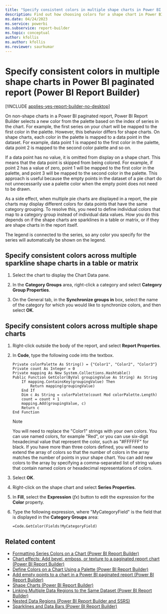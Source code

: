 ```yaml
---
title: "Specify consistent colors in multiple shape charts in Power BI paginated report | Microsoft Docs"
description: Find out how choosing colors for a shape chart in Power BI paginated report results in mapping each color in the palette to a data point in the dataset.
ms.date: 04/24/2023
ms.service: powerbi
ms.subservice: report-builder
ms.topic: conceptual
author: kfollis
ms.author: kfollis
ms.reviewer: saurkumar
---
```

# Specify consistent colors in multiple shape charts in Power BI paginated report (Power BI Report Builder)

[!INCLUDE [applies-yes-report-builder-no-desktop](../../../includes/applies-yes-report-builder-no-desktop.md)]

  On non-shape charts in a Power BI paginated report, Power BI Report Builder selects a new color from the palette based on the index of series in the chart. For example, the first series on your chart will be mapped to the first color in the palette. However, this behavior differs for shape charts. On shape charts, each color in the palette is mapped to a data point in the dataset. For example, data point 1 is mapped to the first color in the palette, data point 2 is mapped to the second color palette and so on.  
  
 If a data point has no value, it is omitted from display on a shape chart. This means that the data point is skipped from being colored. For example, if point 2 has a value of zero, point 1 will be mapped to the first color in the palette, and point 3 will be mapped to the second color in the palette. This approach is useful because the empty points in the dataset of a pie chart do not unnecessarily use a palette color when the empty point does not need to be drawn.  
  
 As a side effect, when multiple pie charts are displayed in a report, the pie charts may display different colors for data points that have the same category grouping. To resolve this, you need to define individual colors that map to a category group instead of individual data values. How you do this depends on if the shape charts are sparklines in a table or matrix, or if they are shape charts in the report itself.  
  
 The legend is connected to the series, so any color you specify for the series will automatically be shown on the legend.  
  
  
  
## Specify consistent colors across multiple sparkline shape charts in a table or matrix  
  
1.  Select the chart to display the Chart Data pane.  
  
2.  In the **Category Groups** area, right-click a category and select **Category Group Properties**.  
  
3.  On the General tab, in the **Synchronize groups in** box, select the name of the category for which you would like to synchronize colors, and then select **OK**.  
  
## Specify consistent colors across multiple shape charts  
  
1.  Right-click outside the body of the report, and select **Report Properties**.  
  
2.  In **Code**, type the following code into the textbox.  
  
    ```  
    Private colorPalette As String() = {"Color1", "Color2", "Color3"}  
    Private count As Integer = 0  
    Private mapping As New System.Collections.Hashtable()  
    Public Function GetColor(ByVal groupingValue As String) As String  
        If mapping.ContainsKey(groupingValue) Then  
            Return mapping(groupingValue)  
        End If  
        Dim c As String = colorPalette(count Mod colorPalette.Length)  
        count = count + 1  
        mapping.Add(groupingValue, c)  
        Return c  
    End Function  
    ```  
  
    > [!NOTE]  
    >  You will need to replace the "Color1" strings with your own colors. You can use named colors, for example "Red", or you can use six-digit hexadecimal value that represent the color, such as "#FFFFFF" for black. If you have more than three colors defined, you will need to extend the array of colors so that the number of colors in the array matches the number of points in your shape chart. You can add new colors to the array by specifying a comma-separated list of string values that contain named colors or hexadecimal representations of colors.  
  
3.  Select **OK**.
  
4.  Right-click on the shape chart and select **Series Properties**.  
  
5.  In **Fill**, select the **Expression** (*fx*) button to edit the expression for the **Color** property.  
  
6.  Type the following expression, where "MyCategoryField" is the field that is displayed in the **Category Groups** area:  
  
    ```  
    =Code.GetColor(Fields!MyCategoryField)  
    ```  
  
## Related content

- [Formatting Series Colors on a Chart &#40;Power BI Report Builder&#41;](/sql/reporting-services/report-design/formatting-series-colors-on-a-chart-report-builder-and-ssrs)   
- [Chart effects: Add bevel, emboss, or texture to a paginated report chart (Power BI Report Builder)](chart-effects-add-bevel-emboss-or-texture-report-builder.md)
- [Define Colors on a Chart Using a Palette &#40;Power BI Report Builder&#41;](/sql/reporting-services/report-design/define-colors-on-a-chart-using-a-palette-report-builder-and-ssrs)   
- [Add empty points to a chart in a Power BI paginated report (Power BI Report Builder)](add-empty-points-chart-report-builder.md)  
- [Shape Charts &#40;Power BI Report Builder&#41;](shape-charts-report-builder.md)   
- [Linking Multiple Data Regions to the Same Dataset &#40;Power BI Report Builder&#41;](/sql/reporting-services/report-design/linking-multiple-data-regions-to-the-same-dataset-report-builder-and-ssrs)   
- [Nested Data Regions &#40;Power BI Report Builder and SSRS&#41;](/sql/reporting-services/report-design/nested-data-regions-report-builder-and-ssrs)   
- [Sparklines and Data Bars &#40;Power BI Report Builder&#41;](/sql/reporting-services/report-design/sparklines-and-data-bars-report-builder-and-ssrs)  
  
  
